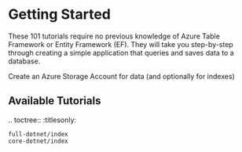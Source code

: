 Getting Started
===============

These 101 tutorials require no previous knowledge of Azure Table Framework or Entity Framework (EF). They will take you step-by-step through creating a simple application that queries and saves data to a database.


Create an Azure Storage Account for data (and optionally for indexes)
 



 
Available Tutorials
-------------------

.. toctree::
    :titlesonly:

    full-dotnet/index
    core-dotnet/index